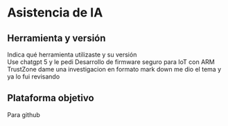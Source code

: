# Asistencia de IA 

## Herramienta y versión
Indica qué herramienta utilizaste y su versión  
Use chatgpt 5 y le pedi Desarrollo de firmware seguro para IoT con ARM TrustZone dame una investigacion en formato mark down me dio el tema y ya lo fui revisando 



## Plataforma objetivo
Para github



